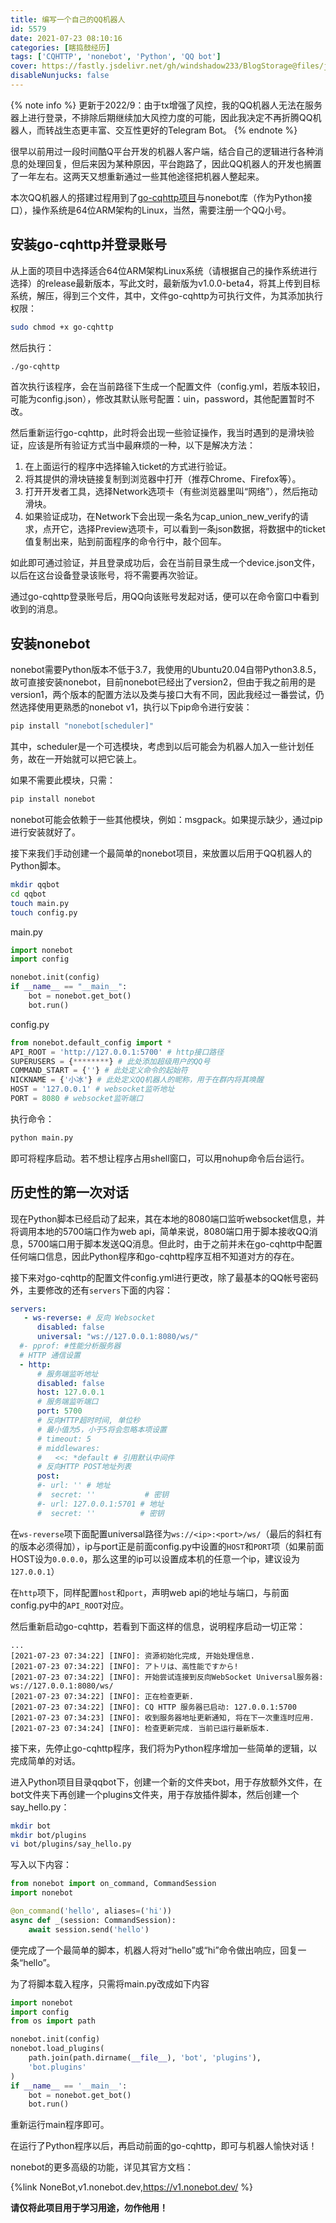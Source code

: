```yaml
---
title: 编写一个自己的QQ机器人
id: 5579
date: 2021-07-23 08:10:16
categories: [瞎捣鼓经历]
tags: ['CQHTTP', 'nonebot', 'Python', 'QQ bot']
cover: https://fastly.jsdelivr.net/gh/windshadow233/BlogStorage@files/jpeg/8f616788acf8c6e2cb9d7d658239fa25.jpeg
disableNunjucks: false
---
```


{% note info %}
更新于2022/9：由于tx增强了风控，我的QQ机器人无法在服务器上进行登录，不排除后期继续加大风控力度的可能，因此我决定不再折腾QQ机器人，而转战生态更丰富、交互性更好的Telegram Bot。
{% endnote %}

很早以前用过一段时间酷Q平台开发的机器人客户端，结合自己的逻辑进行各种消息的处理回复，但后来因为某种原因，平台跑路了，因此QQ机器人的开发也搁置了一年左右。这两天又想重新通过一些其他途径把机器人整起来。


本次QQ机器人的搭建过程用到了[go-cqhttp项目](https://github.com/Mrs4s/go-cqhttp)与nonebot库（作为Python接口），操作系统是64位ARM架构的Linux，当然，需要注册一个QQ小号。


## 安装go-cqhttp并登录账号


从上面的项目中选择适合64位ARM架构Linux系统（请根据自己的操作系统进行选择）的release最新版本，写此文时，最新版为v1.0.0-beta4，将其上传到目标系统，解压，得到三个文件，其中，文件go-cqhttp为可执行文件，为其添加执行权限：

```bash
sudo chmod +x go-cqhttp
```

然后执行：

```bash
./go-cqhttp
```

首次执行该程序，会在当前路径下生成一个配置文件（config.yml，若版本较旧，可能为config.json），修改其默认账号配置：uin，password，其他配置暂时不改。


然后重新运行go-cqhttp，此时将会出现一些验证操作，我当时遇到的是滑块验证，应该是所有验证方式当中最麻烦的一种，以下是解决方法：


1. 在上面运行的程序中选择输入ticket的方式进行验证。
2. 将其提供的滑块链接复制到浏览器中打开（推荐Chrome、Firefox等）。
3. 打开开发者工具，选择Network选项卡（有些浏览器里叫“网络”），然后拖动滑块。
4. 如果验证成功，在Network下会出现一条名为cap_union_new_verify的请求，点开它，选择Preview选项卡，可以看到一条json数据，将数据中的ticket值复制出来，贴到前面程序的命令行中，敲个回车。

如此即可通过验证，并且登录成功后，会在当前目录生成一个device.json文件，以后在这台设备登录该账号，将不需要再次验证。


通过go-cqhttp登录账号后，用QQ向该账号发起对话，便可以在命令窗口中看到收到的消息。


## 安装nonebot


nonebot需要Python版本不低于3.7，我使用的Ubuntu20.04自带Python3.8.5，故可直接安装nonebot，目前nonebot已经出了version2，但由于我之前用的是version1，两个版本的配置方法以及类与接口大有不同，因此我经过一番尝试，仍然选择使用更熟悉的nonebot v1，执行以下pip命令进行安装：

```bash
pip install "nonebot[scheduler]"
```

其中，scheduler是一个可选模块，考虑到以后可能会为机器人加入一些计划任务，故在一开始就可以把它装上。


如果不需要此模块，只需：



```bash
pip install nonebot
```

nonebot可能会依赖于一些其他模块，例如：msgpack。如果提示缺少，通过pip进行安装就好了。


接下来我们手动创建一个最简单的nonebot项目，来放置以后用于QQ机器人的Python脚本。

```bash
mkdir qqbot
cd qqbot
touch main.py
touch config.py
```

main.py

```python
import nonebot
import config

nonebot.init(config)
if __name__ == "__main__":
    bot = nonebot.get_bot()
    bot.run()
```

config.py

```python
from nonebot.default_config import *
API_ROOT = 'http://127.0.0.1:5700' # http接口路径
SUPERUSERS = {********} # 此处添加超级用户的QQ号
COMMAND_START = {''} # 此处定义命令的起始符
NICKNAME = {'小冰'} # 此处定义QQ机器人的昵称，用于在群内将其唤醒
HOST = '127.0.0.1' # websocket监听地址
PORT = 8080 # websocket监听端口
```

执行命令：

```bash
python main.py
```

即可将程序启动。若不想让程序占用shell窗口，可以用nohup命令后台运行。


## 历史性的第一次对话


现在Python脚本已经启动了起来，其在本地的8080端口监听websocket信息，并将调用本地的5700端口作为web api，简单来说，8080端口用于脚本接收QQ消息，5700端口用于脚本发送QQ消息。但此时，由于之前并未在go-cqhttp中配置任何端口信息，因此Python程序和go-cqhttp程序互相不知道对方的存在。


接下来对go-cqhttp的配置文件config.yml进行更改，除了最基本的QQ帐号密码外，主要修改的还有`servers`下面的内容：

```yaml
servers:
   - ws-reverse: # 反向 Websocket
      disabled: false
      universal: "ws://127.0.0.1:8080/ws/"
  #- pprof: #性能分析服务器
  # HTTP 通信设置
  - http:
      # 服务端监听地址
      disabled: false
      host: 127.0.0.1
      # 服务端监听端口
      port: 5700
      # 反向HTTP超时时间, 单位秒
      # 最小值为5，小于5将会忽略本项设置
      # timeout: 5
      # middlewares:
      #   <<: *default # 引用默认中间件
      # 反向HTTP POST地址列表
      post:
      #- url: '' # 地址
      #  secret: ''           # 密钥
      #- url: 127.0.0.1:5701 # 地址
      #  secret: ''          # 密钥
```

在`ws-reverse`项下面配置universal路径为`ws://<ip>:<port>/ws/`（最后的斜杠有的版本必须得加），ip与port正是前面config.py中设置的`HOST`和`PORT`项（如果前面HOST设为`0.0.0.0`，那么这里的ip可以设置成本机的任意一个ip，建议设为`127.0.0.1`）


在`http`项下，同样配置`host`和`port`，声明web api的地址与端口，与前面config.py中的`API_ROOT`对应。


然后重新启动go-cqhttp，若看到下面这样的信息，说明程序启动一切正常：

```raw
...
[2021-07-23 07:34:22] [INFO]: 资源初始化完成, 开始处理信息. 
[2021-07-23 07:34:22] [INFO]: アトリは、高性能ですから! 
[2021-07-23 07:34:22] [INFO]: 开始尝试连接到反向WebSocket Universal服务器: ws://127.0.0.1:8080/ws/
[2021-07-23 07:34:22] [INFO]: 正在检查更新. 
[2021-07-23 07:34:22] [INFO]: CQ HTTP 服务器已启动: 127.0.0.1:5700 
[2021-07-23 07:34:23] [INFO]: 收到服务器地址更新通知, 将在下一次重连时应用.  
[2021-07-23 07:34:24] [INFO]: 检查更新完成. 当前已运行最新版本. 
```

接下来，先停止go-cqhttp程序，我们将为Python程序增加一些简单的逻辑，以完成简单的对话。


进入Python项目目录qqbot下，创建一个新的文件夹bot，用于存放额外文件，在bot文件夹下再创建一个plugins文件夹，用于存放插件脚本，然后创建一个say_hello.py：

```bash
mkdir bot
mkdir bot/plugins
vi bot/plugins/say_hello.py
```

写入以下内容：

```python
from nonebot import on_command, CommandSession
import nonebot

@on_command('hello', aliases=('hi'))
async def _(session: CommandSession):
    await session.send('hello')
```

便完成了一个最简单的脚本，机器人将对“hello”或“hi”命令做出响应，回复一条“hello”。


为了将脚本载入程序，只需将main.py改成如下内容

```python
import nonebot
import config
from os import path

nonebot.init(config)
nonebot.load_plugins(
    path.join(path.dirname(__file__), 'bot', 'plugins'),
    'bot.plugins'
)
if __name__ == '__main__':
    bot = nonebot.get_bot()
    bot.run()
```

重新运行main程序即可。


在运行了Python程序以后，再启动前面的go-cqhttp，即可与机器人愉快对话！

nonebot的更多高级的功能，详见其官方文档：

{%link NoneBot,v1.nonebot.dev,https://v1.nonebot.dev/ %}


**请仅将此项目用于学习用途，勿作他用！**
